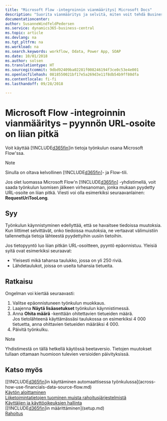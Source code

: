 ```yaml
---
title: "Microsoft Flow -integroinnin vianmääritys| Microsoft Docs"
description: "Suorita vianmääritys ja selvitä, miten voit tehdä Business Central -tiedoistasi tietolähteen ja määrittää verkkopalveluidesi OData-osoitteen, jolla rakennat automaattisen työkulun."
documentationcenter: 
author: SusanneWindfeldPedersen
ms.service: dynamics365-business-central
ms.topic: article
ms.devlang: na
ms.tgt_pltfrm: na
ms.workload: na
ms.search.keywords: workflow, Odata, Power App, SOAP
ms.date: 10/01/2018
ms.author: solsen
ms.translationtype: HT
ms.sourcegitcommit: 9dbd92409ba02281f008246194f3ce0c53e4e001
ms.openlocfilehash: 0818550021bf17e5a269d3e11f8db54b9ff80dfa
ms.contentlocale: fi-fi
ms.lasthandoff: 09/28/2018

---
```

# <a name="troubleshooting-integration-with-microsoft-flow---request-url-too-long"></a>Microsoft Flow -integroinnin vianmääritys – pyynnön URL-osoite on liian pitkä
Voit käyttää [!INCLUDE[d365fin](includes/d365fin_md.md)]in tietoja työnkulun osana Microsoft Flow'ssa.  

> [!NOTE]  
>   Sinulla on oltava kelvollinen [!INCLUDE[d365fin](includes/d365fin_md.md)]- ja Flow-tili.  

Jos olet luomassa Microsoft Flow'n [!INCLUDE[d365fin](includes/d365fin_md.md)] -yhdistimellä, voit saada työnkulun luomisen jälkeen virhesanoman, jonka mukaan pyydetty URL-osoite on liian pitkä. Viesti voi olla esimerkiksi seuraavanlainen: **RequestUriTooLong**.

## <a name="cause"></a>Syy
Työnkulun käynnistyminen edellyttää, että se havaitsee tiedoissa muutoksia. Kun liittimet selvittävät, onko tiedoissa muutoksia, ne vertaavat välimuistiin tallennettuja tietoja lähteestä pyydettyihin uusiin tietoihin.  

Jos tietopyyntö luo liian pitkän URL-osoitteen, pyyntö epäonnistuu. Yleisiä syitä ovat esimerkiksi seuraavat:
- Yleisesti mikä tahansa taulukko, jossa on yli 250 riviä.
- Lähdetaulukot, joissa on useita tuhansia tietueita.

## <a name="workaround"></a>Ratkaisu
Ongelman voi kiertää seuraavasti:
1. Valitse epäonnistuneen työnkulun muokkaus.
2. Laajenna **Näytä lisäasetukset** työnkulun käynnistimessä.
3. Anna **Ohita määrä** -kenttään ohitettavien tietueiden määrä.  
Jos tietolähteenä käyttämässäsi taulukossa on esimerkiksi 4 000 tietuetta, anna ohittavien tietueiden määräksi 4 000.
4. Päivitä työnkulku.

> [!NOTE]  
> Yhdistimestä on tällä hetkellä käytössä beetaversio. Tietojen muutokset tullaan ottamaan huomioon tulevien versioiden päivityksissä.


## <a name="see-also"></a>Katso myös
[[!INCLUDE[d365fin](includes/d365fin_md.md)]in käyttäminen automaattisessa työnkulussa](across-how-use-financials-data-source-flow.md)  
[Käytön aloittaminen](product-get-started.md)  
[Liiketoimintatietojen tuominen muista rahoitusjärjestelmistä](across-import-data-configuration-packages.md)  
[Käyttäjien ja käyttöoikeuksien hallinta](ui-how-users-permissions.md)    
[[!INCLUDE[d365fin](includes/d365fin_md.md)]in määrittäminen](setup.md)  
[Rahoitus](finance.md)  

